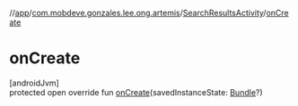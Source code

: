 //[app](../../../index.md)/[com.mobdeve.gonzales.lee.ong.artemis](../index.md)/[SearchResultsActivity](index.md)/[onCreate](on-create.md)

# onCreate

[androidJvm]\
protected open override fun [onCreate](on-create.md)(savedInstanceState: [Bundle](https://developer.android.com/reference/kotlin/android/os/Bundle.html)?)
